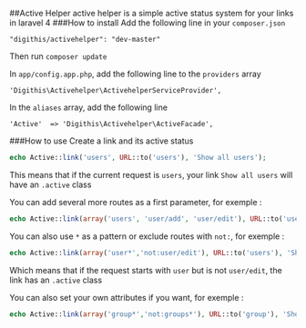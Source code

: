 ##Active Helper
active helper is a simple active status system for your links in laravel 4
###How to install
Add the following line in your `composer.json`
	
	"digithis/activehelper": "dev-master"

Then run `composer update`

In `app/config.app.php`, add the following line to the `providers` array 

	'Digithis\Activehelper\ActivehelperServiceProvider',
	

In the `aliases` array, add the following line

	'Active'  => 'Digithis\Activehelper\ActiveFacade',
	
###How to use
Create a link and its active status

```php
echo Active::link('users', URL::to('users'), 'Show all users');
```
This means that if the current request is `users`, your link `Show all users` will have an `.active` class


You can add several more routes as a first parameter, for exemple :

```php
echo Active::link(array('users', 'user/add', 'user/edit'), URL::to('users'), 'Show all users');
```


You can also use `*` as a pattern or exclude routes with `not:`, for exemple :

```php
echo Active::link(array('user*','not:user/edit'), URL::to('users'), 'Show all users');
```
Which means that if the request starts with `user` but is not `user/edit`, the link has an `.active` class


You can also set your own attributes if you want, for exemple :

```php
echo Active::link(array('group*','not:groups*'), URL::to('group'), 'Show group', array('id' => 'mycustomclass');
```


